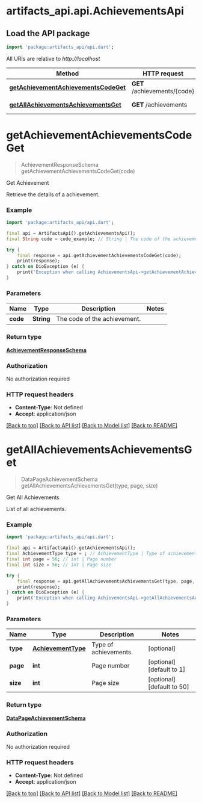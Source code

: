 # artifacts_api.api.AchievementsApi

## Load the API package
```dart
import 'package:artifacts_api/api.dart';
```

All URIs are relative to *http://localhost*

Method | HTTP request | Description
------------- | ------------- | -------------
[**getAchievementAchievementsCodeGet**](AchievementsApi.md#getachievementachievementscodeget) | **GET** /achievements/{code} | Get Achievement
[**getAllAchievementsAchievementsGet**](AchievementsApi.md#getallachievementsachievementsget) | **GET** /achievements | Get All Achievements


# **getAchievementAchievementsCodeGet**
> AchievementResponseSchema getAchievementAchievementsCodeGet(code)

Get Achievement

Retrieve the details of a achievement.

### Example
```dart
import 'package:artifacts_api/api.dart';

final api = ArtifactsApi().getAchievementsApi();
final String code = code_example; // String | The code of the achievement.

try {
    final response = api.getAchievementAchievementsCodeGet(code);
    print(response);
} catch on DioException (e) {
    print('Exception when calling AchievementsApi->getAchievementAchievementsCodeGet: $e\n');
}
```

### Parameters

Name | Type | Description  | Notes
------------- | ------------- | ------------- | -------------
 **code** | **String**| The code of the achievement. | 

### Return type

[**AchievementResponseSchema**](AchievementResponseSchema.md)

### Authorization

No authorization required

### HTTP request headers

 - **Content-Type**: Not defined
 - **Accept**: application/json

[[Back to top]](#) [[Back to API list]](../README.md#documentation-for-api-endpoints) [[Back to Model list]](../README.md#documentation-for-models) [[Back to README]](../README.md)

# **getAllAchievementsAchievementsGet**
> DataPageAchievementSchema getAllAchievementsAchievementsGet(type, page, size)

Get All Achievements

List of all achievements.

### Example
```dart
import 'package:artifacts_api/api.dart';

final api = ArtifactsApi().getAchievementsApi();
final AchievementType type = ; // AchievementType | Type of achievements.
final int page = 56; // int | Page number
final int size = 56; // int | Page size

try {
    final response = api.getAllAchievementsAchievementsGet(type, page, size);
    print(response);
} catch on DioException (e) {
    print('Exception when calling AchievementsApi->getAllAchievementsAchievementsGet: $e\n');
}
```

### Parameters

Name | Type | Description  | Notes
------------- | ------------- | ------------- | -------------
 **type** | [**AchievementType**](.md)| Type of achievements. | [optional] 
 **page** | **int**| Page number | [optional] [default to 1]
 **size** | **int**| Page size | [optional] [default to 50]

### Return type

[**DataPageAchievementSchema**](DataPageAchievementSchema.md)

### Authorization

No authorization required

### HTTP request headers

 - **Content-Type**: Not defined
 - **Accept**: application/json

[[Back to top]](#) [[Back to API list]](../README.md#documentation-for-api-endpoints) [[Back to Model list]](../README.md#documentation-for-models) [[Back to README]](../README.md)

